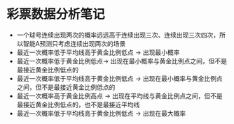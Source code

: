 # 彩票数据分析笔记

- 一个球号连续出现两次的概率远远高于连续出现三次、连续出现三次四次，所以智能A预测只考虑连续出现两次的场景
- 最近一次概率低于平均线高于黄金比例低点 -> 出现最小概率
- 最近一次概率低于黄金比例低点-> 出现在最小概率与黄金比例点之间，但不是最接近黄金比例低点的
- 最近一次概率低于平均线高于黄金比例低点 -> 出现在最小概率与黄金比例点之间，但不是最接近黄金比例低点的
- 最近一次概率高于黄金比例高点 -> 出现在平均线与黄金比例点之间，但不是最接近黄金比例低点的，也不是最接近平均线
- 最近一次概率低于平均线高于黄金比例低点 -> 出现在最大概率
